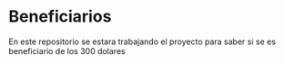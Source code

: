 # Beneficiarios
En este repositorio se estara trabajando el proyecto para saber si se es beneficiario de los 300 dolares
